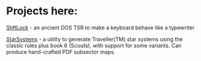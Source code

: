 # Projects here:

[ShftLock](https://github.com/chris-e-green/shftlock) - an ancient DOS TSR to make a keyboard behave like a typewriter

[StarSystems](https://github.com/chris-e-green/star-systems) - a utility to generate Traveller(TM) star systems using the classic rules plus book 6 (Scouts), with support for some variants. Can produce hand-crafted PDF subsector maps.
